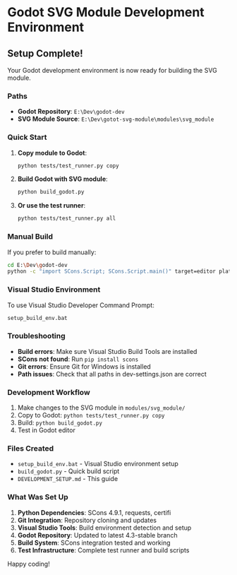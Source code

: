 # Godot SVG Module Development Environment

## Setup Complete!

Your Godot development environment is now ready for building the SVG module.

### Paths
- **Godot Repository**: `E:\Dev\godot-dev`
- **SVG Module Source**: `E:\Dev\gotot-svg-module\modules\svg_module`

### Quick Start

1. **Copy module to Godot**:
   ```bash
   python tests/test_runner.py copy
   ```

2. **Build Godot with SVG module**:
   ```bash
   python build_godot.py
   ```

3. **Or use the test runner**:
   ```bash
   python tests/test_runner.py all
   ```

### Manual Build

If you prefer to build manually:

```bash
cd E:\Dev\godot-dev
python -c "import SCons.Script; SCons.Script.main()" target=editor platform=windows module_svg_enabled=yes
```

### Visual Studio Environment

To use Visual Studio Developer Command Prompt:
```bash
setup_build_env.bat
```

### Troubleshooting

- **Build errors**: Make sure Visual Studio Build Tools are installed
- **SCons not found**: Run `pip install scons`
- **Git errors**: Ensure Git for Windows is installed
- **Path issues**: Check that all paths in dev-settings.json are correct

### Development Workflow

1. Make changes to the SVG module in `modules/svg_module/`
2. Copy to Godot: `python tests/test_runner.py copy`
3. Build: `python build_godot.py`
4. Test in Godot editor

### Files Created
- `setup_build_env.bat` - Visual Studio environment setup
- `build_godot.py` - Quick build script
- `DEVELOPMENT_SETUP.md` - This guide

### What Was Set Up

1. **Python Dependencies**: SCons 4.9.1, requests, certifi
2. **Git Integration**: Repository cloning and updates
3. **Visual Studio Tools**: Build environment detection and setup
4. **Godot Repository**: Updated to latest 4.3-stable branch
5. **Build System**: SCons integration tested and working
6. **Test Infrastructure**: Complete test runner and build scripts

Happy coding!
